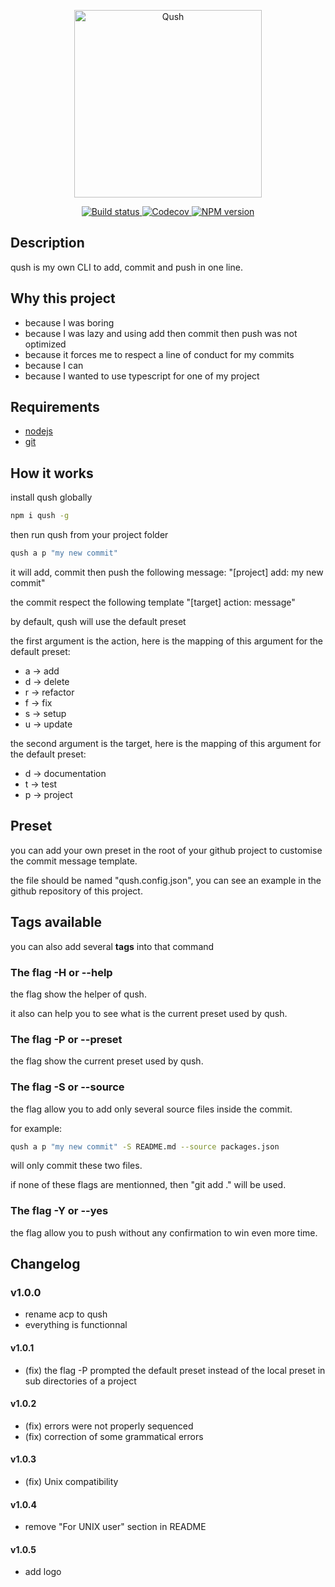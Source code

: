 <p align="center">
  <img
    src="https://raw.githubusercontent.com/dylandoamaral/qush/master/assets/qush.svg"
    alt="Qush"
    width="300"
  />
</p>

<p align="center">
  <a href="https://travis-ci.org/github/dylandoamaral/qush">
    <img src="https://travis-ci.org/dylandoamaral/qush.svg?branch=master" alt="Build status"/>
  </a>
    <a href="https://codecov.io/gh/dylandoamaral/qush">
    <img src="https://codecov.io/gh/dylandoamaral/qush/branch/master/graph/badge.svg" alt="Codecov"/>
  </a>
    <a href="https://npmjs.org/package/qush">
    <img src="https://img.shields.io/npm/v/qush.svg" alt="NPM version"/>
  </a>
</p>

## Description

qush is my own CLI to add, commit and push in one line.

## Why this project

- because I was boring
- because I was lazy and using add then commit then push was not optimized
- because it forces me to respect a line of conduct for my commits
- because I can
- because I wanted to use typescript for one of my project

## Requirements

- [nodejs](https://nodejs.org/en/)
- [git](https://git-scm.com/downloads) 

## How it works

install qush globally

```bash
npm i qush -g
```

then run qush from your project folder

```bash
qush a p "my new commit"
```

it will add, commit then push the following message: "[project] add: my new commit"

the commit respect the following template "[target] action: message"

by default, qush will use the default preset

the first argument is the action, here is the mapping of this argument for the default preset:
- a → add
- d → delete
- r → refactor
- f → fix
- s → setup
- u → update

the second argument is the target, here is the mapping of this argument for the default preset:
- d → documentation
- t → test
- p → project

## Preset

you can add your own preset in the root of your github project to customise the commit message template.

the file should be named "qush.config.json", you can see an example in the github repository of this project.

## Tags available

you can also add several **tags** into that command

### The flag -H or --help

the flag show the helper of qush.

it also can help you to see what is the current preset used by qush.

### The flag -P or --preset

the flag show the current preset used by qush.

### The flag -S or --source 

the flag allow you to add only several source files inside the commit. 

for example: 

```bash
qush a p "my new commit" -S README.md --source packages.json
```

will only commit these two files.

if none of these flags are mentionned, then "git add ." will be used.

### The flag -Y or --yes

the flag allow you to push without any confirmation to win even more time.

## Changelog

### v1.0.0

- rename acp to qush
- everything is functionnal

#### v1.0.1

- (fix) the flag -P prompted the default preset instead of the local preset in sub directories of a project

#### v1.0.2

- (fix) errors were not properly sequenced
- (fix) correction of some grammatical errors

#### v1.0.3

- (fix) Unix compatibility

#### v1.0.4

- remove "For UNIX user" section in README

#### v1.0.5

- add logo
